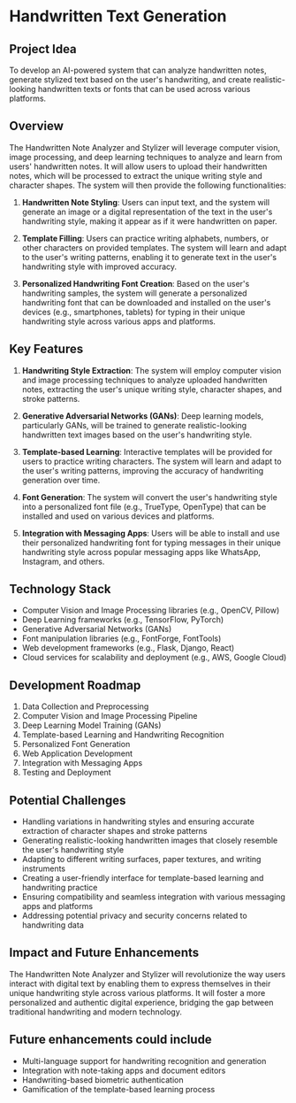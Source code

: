 # Handwritten Text Generation

## Project Idea

To develop an AI-powered system that can analyze handwritten notes, generate stylized text based on the user's handwriting, and create realistic-looking handwritten texts or fonts that can be used across various platforms.

## Overview

The Handwritten Note Analyzer and Stylizer will leverage computer vision, image processing, and deep learning techniques to analyze and learn from users' handwritten notes. It will allow users to upload their handwritten notes, which will be processed to extract the unique writing style and character shapes. The system will then provide the following functionalities:

1. **Handwritten Note Styling**: Users can input text, and the system will generate an image or a digital representation of the text in the user's handwriting style, making it appear as if it were handwritten on paper.

2. **Template Filling**: Users can practice writing alphabets, numbers, or other characters on provided templates. The system will learn and adapt to the user's writing patterns, enabling it to generate text in the user's handwriting style with improved accuracy.

3. **Personalized Handwriting Font Creation**: Based on the user's handwriting samples, the system will generate a personalized handwriting font that can be downloaded and installed on the user's devices (e.g., smartphones, tablets) for typing in their unique handwriting style across various apps and platforms.

## Key Features

1. **Handwriting Style Extraction**: The system will employ computer vision and image processing techniques to analyze uploaded handwritten notes, extracting the user's unique writing style, character shapes, and stroke patterns.

2. **Generative Adversarial Networks (GANs)**: Deep learning models, particularly GANs, will be trained to generate realistic-looking handwritten text images based on the user's handwriting style.

3. **Template-based Learning**: Interactive templates will be provided for users to practice writing characters. The system will learn and adapt to the user's writing patterns, improving the accuracy of handwriting generation over time.

4. **Font Generation**: The system will convert the user's handwriting style into a personalized font file (e.g., TrueType, OpenType) that can be installed and used on various devices and platforms.

5. **Integration with Messaging Apps**: Users will be able to install and use their personalized handwriting font for typing messages in their unique handwriting style across popular messaging apps like WhatsApp, Instagram, and others.

## Technology Stack

- Computer Vision and Image Processing libraries (e.g., OpenCV, Pillow)
- Deep Learning frameworks (e.g., TensorFlow, PyTorch)
- Generative Adversarial Networks (GANs)
- Font manipulation libraries (e.g., FontForge, FontTools)
- Web development frameworks (e.g., Flask, Django, React)
- Cloud services for scalability and deployment (e.g., AWS, Google Cloud)

## Development Roadmap

1. Data Collection and Preprocessing
2. Computer Vision and Image Processing Pipeline
3. Deep Learning Model Training (GANs)
4. Template-based Learning and Handwriting Recognition
5. Personalized Font Generation
6. Web Application Development
7. Integration with Messaging Apps
8. Testing and Deployment

## Potential Challenges

- Handling variations in handwriting styles and ensuring accurate extraction of character shapes and stroke patterns
- Generating realistic-looking handwritten images that closely resemble the user's handwriting style
- Adapting to different writing surfaces, paper textures, and writing instruments
- Creating a user-friendly interface for template-based learning and handwriting practice
- Ensuring compatibility and seamless integration with various messaging apps and platforms
- Addressing potential privacy and security concerns related to handwriting data

## Impact and Future Enhancements

The Handwritten Note Analyzer and Stylizer will revolutionize the way users interact with digital text by enabling them to express themselves in their unique handwriting style across various platforms. It will foster a more personalized and authentic digital experience, bridging the gap between traditional handwriting and modern technology.

## Future enhancements could include

- Multi-language support for handwriting recognition and generation
- Integration with note-taking apps and document editors
- Handwriting-based biometric authentication
- Gamification of the template-based learning process
